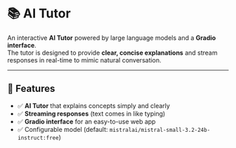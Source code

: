 # 📚 AI Tutor  

An interactive **AI Tutor** powered by large language models and a **Gradio interface**.  
The tutor is designed to provide **clear, concise explanations** and stream responses in real-time to mimic natural conversation.  

---

## 🚀 Features  
- ✅ **AI Tutor** that explains concepts simply and clearly  
- ✅ **Streaming responses** (text comes in like typing)  
- ✅ **Gradio interface** for an easy-to-use web app  
- ✅ Configurable model (default: `mistralai/mistral-small-3.2-24b-instruct:free`)  
